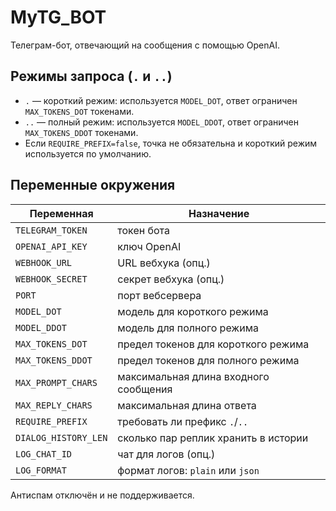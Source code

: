 # MyTG_BOT

Телеграм-бот, отвечающий на сообщения с помощью OpenAI.

## Режимы запроса (`.` и `..`)
- `.` — короткий режим: используется `MODEL_DOT`, ответ ограничен `MAX_TOKENS_DOT` токенами.
- `..` — полный режим: используется `MODEL_DDOT`, ответ ограничен `MAX_TOKENS_DDOT` токенами.
- Если `REQUIRE_PREFIX=false`, точка не обязательна и короткий режим используется по умолчанию.

## Переменные окружения
| Переменная | Назначение |
| --- | --- |
| `TELEGRAM_TOKEN` | токен бота |
| `OPENAI_API_KEY` | ключ OpenAI |
| `WEBHOOK_URL` | URL вебхука (опц.) |
| `WEBHOOK_SECRET` | секрет вебхука (опц.) |
| `PORT` | порт вебсервера |
| `MODEL_DOT` | модель для короткого режима |
| `MODEL_DDOT` | модель для полного режима |
| `MAX_TOKENS_DOT` | предел токенов для короткого режима |
| `MAX_TOKENS_DDOT` | предел токенов для полного режима |
| `MAX_PROMPT_CHARS` | максимальная длина входного сообщения |
| `MAX_REPLY_CHARS` | максимальная длина ответа |
| `REQUIRE_PREFIX` | требовать ли префикс `.`/`..` |
| `DIALOG_HISTORY_LEN` | сколько пар реплик хранить в истории |
| `LOG_CHAT_ID` | чат для логов (опц.) |
| `LOG_FORMAT` | формат логов: `plain` или `json` |

Антиспам отключён и не поддерживается.
